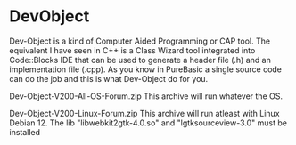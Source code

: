 # DevObject
Dev-Object is a kind of Computer Aided Programming or CAP tool. The equivalent I have seen in C++ is a Class Wizard tool integrated into Code::Blocks IDE that can be used to generate a header file (.h) and an implementation file (.cpp). As you know in PureBasic a single source code can do the job and this is what Dev-Object do for you.

Dev-Object-V200-All-OS-Forum.zip This archive will run whatever the OS.

Dev-Object-V200-Linux-Forum.zip This archive will run atleast with Linux Debian 12.
The lib "libwebkit2gtk-4.0.so" and "lgtksourceview-3.0" must be installed
